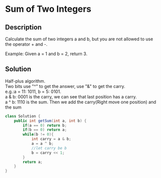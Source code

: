 # Sum of Two Integers
## Description
Calculate the sum of two integers a and b, but you are not allowed to use the operator + and -.

Example:
Given a = 1 and b = 2, return 3.
## Solution
Half-plus algorithm.  
Two bits use "^" to get the answer, use "&" to get the carry.  
e.g.:a = 11: 1011, b = 5: 0101.  
a & b: 0001 is the carry, we can see that last position has a carry.  
a ^ b: 1110 is the sum.
Then we add the carry(Right move one position) and the sum  
```java
class Solution {
    public int getSum(int a, int b) {
        if(a == 0) return b;
        if(b == 0) return a;
        while(b != 0){
            int carry = a & b;
            a = a ^ b;
            //let carry be b
            b = carry << 1;
        }
        return a;
    }
}
```
